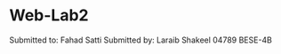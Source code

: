 # Web-Lab2
Submitted to: Fahad Satti
Submitted by: Laraib Shakeel
              04789
              BESE-4B
